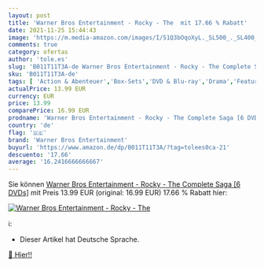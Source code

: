 ```yaml
---
layout: post
title: 'Warner Bros Entertainment - Rocky - The  mit 17.66 % Rabatt'
date: 2021-11-25 15:44:43
image: 'https://m.media-amazon.com/images/I/51Q3bOqoXyL._SL500_._SL400_.jpg'
comments: true
category: ofertas
author: 'tole.es'
slug: 'B011T11T3A-de Warner Bros Entertainment - Rocky - The Complete Saga [6...'
sku: 'B011T11T3A-de'
tags: [ 'Action & Abenteuer','Box-Sets','DVD & Blu-ray','Drama','Featured Categories','Filme','Sport','warner bros entertainment', ]
actualPrice: 13.99 EUR
currency: EUR
price: 13.99
comparePrice: 16.99 EUR
prodname: 'Warner Bros Entertainment - Rocky - The Complete Saga [6 DVDs]'
country: 'de'
flag: '🇩🇪'
brand: 'Warner Bros Entertainment'
buyurl: 'https://www.amazon.de/dp/B011T11T3A/?tag=tolees0ca-21'
descuento: '17.66'
average: '16.2416666666667'
---
```


Sie können [Warner Bros Entertainment - Rocky - The Complete Saga [6 DVDs]](https://www.amazon.de/dp/B011T11T3A/?tag=tolees0ca-21) mit Preis 13.99 EUR (original: 16.99 EUR) 17.66 % Rabatt hier:

[![Warner Bros Entertainment - Rocky - The ](https://m.media-amazon.com/images/I/51Q3bOqoXyL._SL500_._SL400_.jpg)](https://www.amazon.de/dp/B011T11T3A/?tag=tolees0ca-21)

ℹ️:

- Dieser Artikel hat Deutsche Sprache.

[🛒 Hier!!](https://www.amazon.de/dp/B011T11T3A/?tag=tolees0ca-21)

